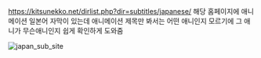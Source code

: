https://kitsunekko.net/dirlist.php?dir=subtitles/japanese/ 
해당 홈페이지에 애니메이션 일본어 자막이 있는데
애니메이션 제목만 봐서는 어떤 애니인지 모르기에 그 애니가 무슨애니인지 쉽게 확인하게 도와줌

![japan_sub_site](https://user-images.githubusercontent.com/58638224/140972331-f89d5010-9837-4fe8-97f1-405ce51e9cbe.gif)
